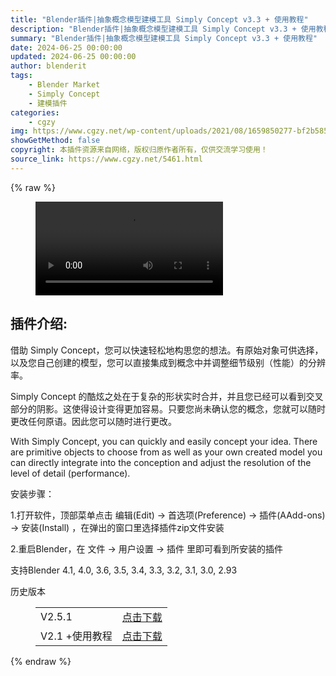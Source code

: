 ```yaml
---
title: "Blender插件|抽象概念模型建模工具 Simply Concept v3.3 + 使用教程"
description: "Blender插件|抽象概念模型建模工具 Simply Concept v3.3 + 使用教程"
summary: "Blender插件|抽象概念模型建模工具 Simply Concept v3.3 + 使用教程"
date: 2024-06-25 00:00:00
updated: 2024-06-25 00:00:00
author: blenderit
tags: 
    - Blender Market
    - Simply Concept
    - 建模插件
categories:
    - cgzy
img: https://www.cgzy.net/wp-content/uploads/2021/08/1659850277-bf2b585aaeb7a04.jpg
showGetMethod: false
copyright: 本插件资源来自网络，版权归原作者所有，仅供交流学习使用！
source_link: https://www.cgzy.net/5461.html
---
```


{% raw %}
<figure class="wp-block-video aligncenter"><video controls src="https://cloud.video.taobao.com/play/u/717183932/p/1/e/6/t/1/372095238702.mp4"></video></figure><div class="wp-block-pandastudio-title"><div class="title_style_01"><h2 id="h2-0">插件介绍:</h2></div></div><p class="is-style-text-indent-2em">借助 Simply Concept，您可以快速轻松地构思您的想法。有原始对象可供选择，以及您自己创建的模型，您可以直接集成到概念中并调整细节级别（性能）的分辨率。</p><p class="is-style-text-indent-2em">Simply Concept 的酷炫之处在于复杂的形状实时合并，并且您已经可以看到交叉部分的阴影。这使得设计变得更加容易。只要您尚未确认您的概念，您就可以随时更改任何原语。因此您可以随时进行更改。</p><p>With Simply Concept, you can quickly and easily concept your idea. There are primitive objects to choose from as well as your own created model you can directly integrate into the conception and adjust the resolution of the level of detail (performance).</p><div class="wp-block-pandastudio-title"><div class="title_style_01"><p>安装步骤：</p></div></div><p>1.打开软件，顶部菜单点击 编辑(Edit) → 首选项(Preference) → 插件(AAdd-ons) → 安装(Install) ，在弹出的窗口里选择插件zip文件安装</p><p>2.重启Blender，在 文件 → 用户设置 → 插件 里即可看到所安装的插件</p><div class="wp-block-pandastudio-tips"><div class="tip success "><p>支持Blender 4.1, 4.0, 3.6, 3.5, 3.4, 3.3, 3.2, 3.1, 3.0, 2.93</p>
</div></div><div class="wp-block-pandastudio-title"><div class="title_style_01"><p>历史版本</p></div></div><figure class="wp-block-table has-medium-font-size"><table><tbody><tr><td>V2.5.1</td><td><a href="https://www.cgzy.net/go?_=1849ba562aaHR0cHM6Ly9wYW4uYmFpZHUuY29tL3MvMUZFaWhZYXlYZEpkUHROdDE3c2Y2Vnc%2FcHdkPTN6bHk%3D" target="_blank">点击下载</a></td></tr><tr><td>V2.1 +使用教程</td><td><a href="https://www.cgzy.net/go?_=c8882fec9aaHR0cHM6Ly9wYW4uYmFpZHUuY29tL3MvMWhVaWZlQ3phbFI5aC1QU3B1dUdaYkE%2FcHdkPTg1NWg%3D" target="_blank">点击下载</a></td></tr></tbody></table></figure>
<div style="display: none">cgzy</div>
{% endraw %}